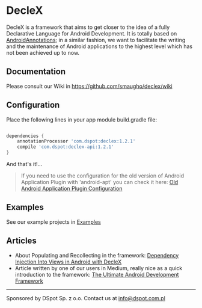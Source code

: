 # DecleX

DecleX is a framework that aims to get closer to the idea of a fully Declarative Language for Android Development. 
It is totally based on <a href="https://github.com/excilys/androidannotations/wiki" target="_blank">AndroidAnnotations</a>; in a similar fashion, we want to facilitate the writing and the maintenance of 
Android applications to the highest level which has not been achieved up to now.


## Documentation

Please consult our Wiki in https://github.com/smaugho/declex/wiki

## Configuration

Place the following lines in your app module build.gradle file:

```gradle

dependencies {
    annotationProcessor 'com.dspot:declex:1.2.1'
    compile 'com.dspot:declex-api:1.2.1'
}

```

And that's it!...

>If you need to use the configuration for the old version of Android Application Plugin with 'android-apt' you can check it here: [Old Android Application Plugin Configuration](android_application_old.md)

## Examples

See our example projects in [Examples](https://github.com/smaugho/declex/wiki/Examples)

## Articles

 * About Populating and Recollecting in the framework: [Dependency Injection Into Views in Android with DecleX](https://medium.com/@smaugho/dependency-injection-into-views-in-android-with-declex-5e7b6537c3a2)
 * Article written by one of our users in Medium, really nice as a quick introduction to the framework: [The Ultimate Android Development Framework](https://android.jlelse.eu/the-ultimate-android-development-framework-f4382677e0c6#.hgzs2jiqs)

-----------
Sponsored by DSpot Sp. z o.o. Contact us at info@dspot.com.pl
